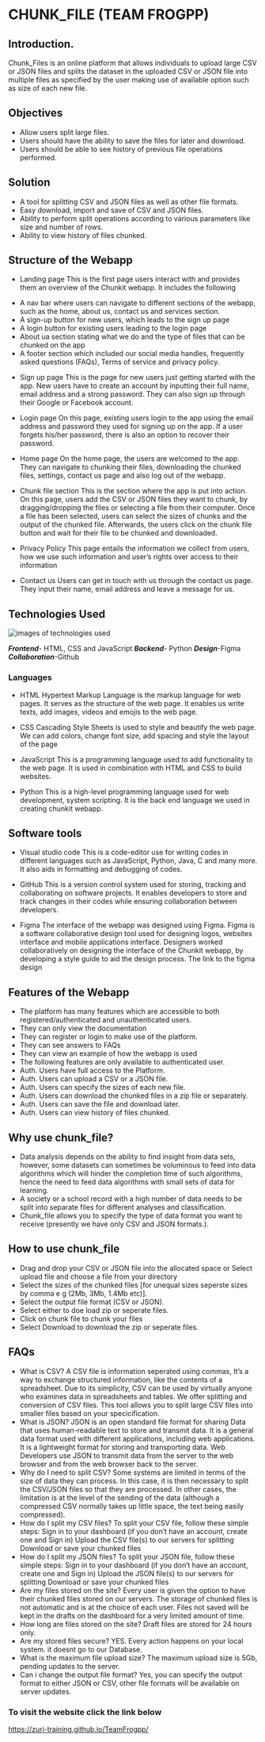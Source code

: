 # CHUNK_FILE (TEAM FROGPP)
## Introduction.
Chunk_Files is an online platform that allows individuals to upload large CSV or JSON files and splits the dataset in the uploaded CSV or JSON file into multiple files as specified by the user making use of available option such as size of each new file.
## Objectives
+ Allow users split large files.
+ Users should have the ability to save the files for later and download.
+ Users should be able to see history of previous file operations performed.
## Solution
+ A tool for splitting CSV and JSON files as well as other file formats.
+ Easy download, import and save of CSV and JSON files.
+ Ability to perform split operations according to various parameters like size and number of rows.
+ Ability to view history of files chunked.
## Structure of the Webapp 
+ Landing page
This is the first page users interact with and provides them an overview of the Chunkit webapp. It includes the following 
* A nav bar where users can navigate to different sections of the webapp, such as the home, about us, contact us and services section.
* A sign-up button for new users, which leads to the sign up page
* A login button for existing users leading to the login page
* About ua section stating what we do and the type of files that can be chunked on the app
* A footer section which included our social media handles, frequently asked questions (FAQs), Terms of service and privacy policy.

+ Sign up page
This is the page for new users just getting started with the app. New users have to create an account by inputting their full name, email address and a strong password. They can also sign up through their Google or Facebook account.

+ Login page
On this page, existing users login to the app using the email address and password they used for signing up on the app. If a user forgets his/her password, there is also an option to recover their password.

+ Home page
On the home page, the users are welcomed to the app. They can navigate to chunking their files, downloading the chunked files, settings, contact us page and also log out of the webapp.

+ Chunk file section
This is the section where the app is put into action. On this page, users add the CSV or JSON files they want to chunk, by dragging/dropping the files or selecting a file from their computer. Once a file has been selected, users can select the sizes of chunks and the output of the chunked file. Afterwards, the users click on the chunk file button and wait for their file to be chunked and downloaded.

+ Privacy Policy 
This page entails the information we collect from users, how we use such information and user’s rights over access to their information 

+ Contact us
Users can get in touch with us through the contact us page. They input their name, email address and leave a message for us.

## Technologies Used
![images of technologies used](images/technologies.png)

***Frontend***- HTML, CSS and JavaScript 
***Backend***- Python
***Design***-Figma
***Collaboration***-Github

### Languages 
+ HTML 
Hypertext Markup Language is the markup language for web pages. It serves as the structure of the web page. It enables us write texts, add images, videos and emojis to the web page.

+ CSS
Cascading Style Sheets is used to style and beautify the web page. We can add colors, change font size, add spacing and style the layout of the page 

+ JavaScript 
This is a programming language used to add functionality to the web page. It is used in combination with HTML and CSS to build websites.

+ Python
This is a high-level programming language used for web development, system scripting. It is the back end language we used in creating chunkit webapp.

## Software tools
+ Visual studio code 
This is a code-editor use for writing codes in different languages such as JavaScript, Python, Java, C and many more. It also aids in formatting and debugging of codes.

+ GitHub
This is a version control system used for storing, tracking and collaborating on software projects. It enables developers to store and  track changes in their codes while ensuring collaboration between developers.

+ Figma
The interface of the webapp was designed using Figma. Figma is a software collaborative design tool used for designing logos, websites interface and mobile applications interface.
Designers worked collaboratively on designing the interface of the Chunkit webapp, by developing a style guide to aid the design process. The link to the figma design 

## Features of the Webapp
+ The platform has many features which are accessible to both registered/authenticated  and unauthenticated users.
+ They can only view the documentation
+ They can register or login to make use of the platform.
+ They can see answers to FAQs
+ They can view an example of how the webapp is used
+ The following features are only available to authenticated user.
+ Auth. Users have full access to the Platform.
+ Auth. Users can upload a CSV or a JSON file.
+ Auth. Users can specify the sizes of each new file.
+ Auth. Users can download the chunked files in a zip file or separately.
+ Auth. Users can save the file and download later.
+ Auth. Users can view history of files chunked.
## Why use chunk_file?
+ Data analysis depends on the ability to find insight from data sets, however, some datasets can sometimes be voluminous to feed into data algorithms which will hinder the completion time of such algorithms, hence the need to feed data algorithms with small sets of data for learning. 
+ A society or a school record with a high number of data needs to be split into separate files for different analyses and classification.
+ Chunk_file allows you to specify the type of data format you want to receive (presently we have only CSV and JSON formats.).
## How to use chunk_file
+ Drag and drop your CSV or JSON file into the allocated space or Select upload file and choose a file from your directory 
+ Select the sizes of the chunked files [for unequal sizes seperste sizes by comma e g (2Mb, 3Mb, 1.4Mb etc)].
+ Select the output file format (CSV or JSON).
+ Select either to doe load zip or seperate files.
+ Click on chunk file to chunk your files 
+ Select Download to download the zip or seperate files.
## FAQs
+ What is CSV? A CSV file is information seperated using commas, It’s a way to exchange structured information, like the contents of a spreadsheet. Due to its simplicity, CSV can be used by virtually anyone who examines data in spreadsheets and tables. We offer splitting and conversion of CSV files. This tool allows you to split large CSV files into smaller files based on your specicification.
+ What is JSON? JSON is an open standard file format for sharing Data that uses human-readable text to store and transmit data. It is a general data format used with different applications, including web applications. It is a lightweight format for storing and transporting data. Web Developers use JSON to transmit data from the server to the web browser and from the web browser back to the server.
+ Why do I need to split CSV? Some systems are limited in terms of the size of data they can process. In this case, it is then necessary to split the CSV/JSON files so that they are processed. In other cases, the limitation is at the level of the sending of the data (although a compressed CSV normally takes up little space, the text being easily compressed).
+ How do I split my CSV files? To split your CSV file, follow these simple steps: Sign in to your dashboard (if you don’t have an account, create one and Sign in) Upload the CSV file(s) to our servers for splitting Download or save your chunked files
+ How do I split my JSON files? To split your JSON file, follow these simple steps: Sign in to your dashboard (if you don’t have an account, create one and Sign in) Upload the JSON file(s) to our servers for splitting Download or save your chunked files
+ Are my files stored on the site? Every user is given the option to have their chunked files stored on our servers. The storage of chunked files is not automatic and is at the choice of each user. Files not saved will be kept in the drafts on the dashboard for a very limited amount of time.
+ How long are files stored on the site? Draft files are stored for 24 hours only.
+ Are my stored files secure? YES. Every action happens on your local system. it doesnt go to our Database.
+ What is the maximum file upload size? The maximum upload size is 5Gb, pending updates to the server.
+ Can i change the output file format? Yes, you can specify the output format to either JSON or CSV, other file formats will be available on server updates.

### To visit the website click the link below
https://zuri-training.github.io/TeamFrogpp/

